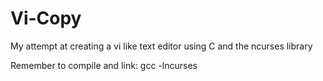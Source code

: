 # Vi-Copy
My attempt at creating a vi like text editor using C and the ncurses library

Remember to compile and link: gcc <program file> -lncurses
